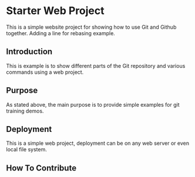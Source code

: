 # Starter Web Project

This is a simple website project for
showing how to use Git and Github together.
Adding a line for rebasing example.

## Introduction

This is example is to show different parts
of the Git repository and various commands
using a web project.

## Purpose

As stated above, the main purpose is to
provide simple examples for git training
demos.

## Deployment

This is a simple web project, deployment
can be on any web server or even local
file system.

## How To Contribute